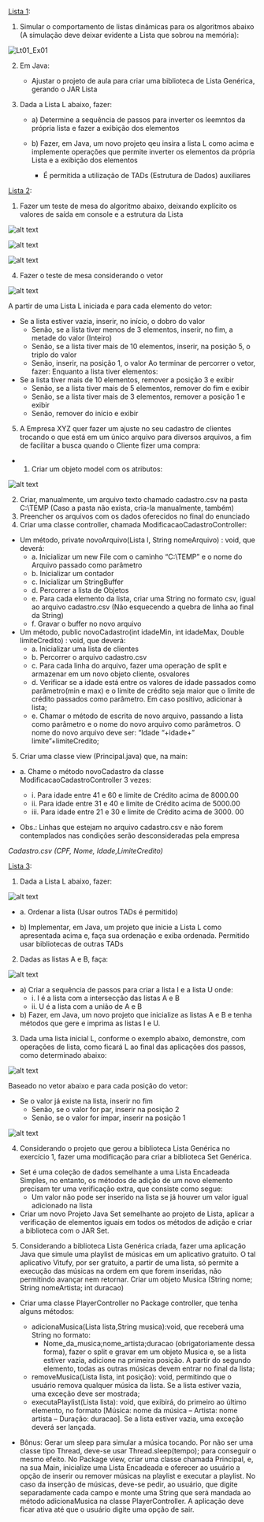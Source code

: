 [Lista 1](./lista1):

1. Simular o comportamento de listas dinâmicas para os algoritmos abaixo (A simulação deve deixar
evidente a Lista que sobrou na memória):

![Lt01_Ex01](image.png)

2. Em Java:

   - Ajustar o projeto de aula para criar uma biblioteca de Lista Genérica, gerando o JAR Lista

3. Dada a Lista L abaixo, fazer:

   - a) Determine a sequência de passos para inverter os leemntos da própria lista e fazer a exibição dos elementos

   - b) Fazer, em Java, um novo projeto qeu insira a lista L como acima e implemente operações que permite inverter os elementos da própria Lista e a exibição dos elementos
      * É permitida a utilização de TADs (Estrutura de Dados) auxiliares

[Lista 2](./lista2):

1. Fazer um teste de mesa do algoritmo abaixo, deixando explícito os valores de saída em console e a estrutura da Lista

![alt text](image-2.png)

![alt text](image-3.png)

![alt text](image-4.png)

4. Fazer o teste de mesa considerando o vetor

![alt text](image-5.png)

A partir de uma Lista L iniciada e para cada elemento do vetor:
- Se a lista estiver vazia, inserir, no início, o dobro do valor
  - Senão, se a lista tiver menos de 3 elementos, inserir, no fim, a metade do valor (Inteiro)
  - Senão, se a lista tiver mais de 10 elementos, inserir, na posição 5, o triplo do valor
  - Senão, inserir, na posição 1, o valor
Ao terminar de percorrer o vetor, fazer:
Enquanto a lista tiver elementos:
- Se a lista tiver mais de 10 elementos, remover a posição 3 e exibir
  - Senão, se a lista tiver mais de 5 elementos, remover do fim e exibir
  - Senão, se a lista tiver mais de 3 elementos, remover a posição 1 e exibir
  - Senão, remover do início e exibir

5. A Empresa XYZ quer fazer um ajuste no seu cadastro de clientes trocando o que está em um único arquivo para
diversos arquivos, a fim de facilitar a busca quando o Cliente fizer uma compra:

- 1. Criar um objeto model com os atributos:

![alt text](image-6.png)

2. Criar, manualmente, um arquivo texto chamado cadastro.csv na pasta C:\TEMP (Caso a pasta não exista, cria-la
manualmente, também)
3. Preencher os arquivos com os dados oferecidos no final do enunciado
4. Criar uma classe controller, chamada ModificacaoCadastroController:
  - Um método, private novoArquivo(Lista l, String nomeArquivo) : void, que deverá:
    - a. Inicializar um new File com o caminho “C:\\TEMP” e o nome do Arquivo passado como parâmetro
    - b. Inicializar um contador
    - c. Inicializar um StringBuffer
    - d. Percorrer a lista de Objetos
    - e. Para cada elemento da lista, criar uma String no formato csv, igual ao arquivo cadastro.csv (Não esquecendo a quebra de linha ao final da String)
    - f. Gravar o buffer no novo arquivo
- Um método, public novoCadastro(int idadeMin, int idadeMax, Double limiteCredito) : void, que deverá:
    - a. Inicializar uma lista de clientes
    - b. Percorrer o arquivo cadastro.csv
    - c. Para cada linha do arquivo, fazer uma operação de split e armazenar em um novo objeto cliente, osvalores
    - d. Verificar se a idade está entre os valores de idade passados como parâmetro(min e max) e o limite de crédito seja maior que o limite de crédito passados como parâmetro. Em caso positivo, adicionar à lista;
    - e. Chamar o método de escrita de novo arquivo, passando a lista como parâmetro e o nome do novo arquivo como parâmetros. O nome do novo arquivo deve ser: “Idade “+idade+” limite”+limiteCredito;

5) Criar uma classe view (Principal.java) que, na main:
- a. Chame o método novoCadastro da classe ModificacaoCadastroController 3 vezes:
  - i. Para idade entre 41 e 60 e limite de Crédito acima de 8000.00
  - ii. Para idade entre 31 e 40 e limite de Crédito acima de 5000.00
  - iii. Para idade entre 21 e 30 e limite de Crédito acima de 3000. 00

- Obs.: Linhas que estejam no arquivo cadastro.csv e não forem contemplados nas condições serão desconsideradas pela
empresa 

<i>Cadastro.csv (CPF, Nome, Idade,LimiteCredito) </i>

[Lista 3](./lista3):

1. Dada a Lista L abaixo, fazer:

![alt text](image-7.png)

- a. Ordenar a lista (Usar outros TADs é permitido)

- b) Implementar, em Java, um projeto que inicie a Lista L como apresentada acima e, faça sua ordenação e
exiba ordenada. Permitido usar bibliotecas de outras TADs

2. Dadas as listas A e B, faça:

![alt text](image-8.png)

- a) Criar a sequência de passos para criar a lista I e a lista U onde:
  - i. I é a lista com a intersecção das listas A e B
  - ii. U é a lista com a união de A e B
- b) Fazer, em Java, um novo projeto que inicialize as listas A e B e tenha métodos que gere e imprima as listas I e U.

3. Dada uma lista inicial L, conforme o exemplo abaixo, demonstre, com operações de lista, como ficará L ao final
das aplicações dos passos, como determinado abaixo:

![alt text](image-9.png)

Baseado no vetor abaixo e para cada posição do vetor:

- Se o valor já existe na lista, inserir no fim
  - Senão, se o valor for par, inserir na posição 2
  - Senão, se o valor for ímpar, inserir na posição 1

![alt text](image-10.png)

4. Considerando o projeto que gerou a biblioteca Lista Genérica no exercício 1, fazer uma modificação para criar a
biblioteca Set Genérica. 
- Set é uma coleção de dados semelhante a uma Lista Encadeada Simples, no entanto, os métodos de adição de um novo elemento precisam ter uma verificação extra, que consiste como segue: 
  - Um valor não pode ser inserido na lista se já houver um valor igual adicionado na lista
- Criar um novo Projeto Java Set semelhante ao projeto de Lista, aplicar a verificação de elementos iguais em todos
os métodos de adição e criar a biblioteca com o JAR Set.

5. Considerando a biblioteca Lista Genérica criada, fazer uma aplicação Java que simule uma playlist de músicas em um aplicativo gratuito. O tal aplicativo Vitufy, por ser gratuito, a partir de uma lista, só permite a execução das músicas na ordem em que forem inseridas, não permitindo avançar nem retornar. Criar um objeto Musica (String nome; String nomeArtista; int duracao)
- Criar uma classe PlayerController no Package controller, que tenha alguns métodos:

  - adicionaMusica(Lista lista,String musica):void, que receberá uma String no formato:
    - Nome_da_musica;nome_artista;duracao (obrigatoriamente dessa forma), fazer o split e gravar em um objeto Musica e, se a lista estiver vazia, adicione na primeira posição. A partir do segundo elemento, todas as outras músicas devem entrar no final da lista;
  - removeMusica(Lista lista, int posição): void, permitindo que o usuário remova qualquer música da lista. Se a lista estiver vazia, uma exceção deve ser mostrada;
  - executaPlaylist(Lista lista): void, que exibirá, do primeiro ao último elemento, no formato [Música: nome da música – Artista: nome artista – Duração: duracao]. Se a lista estiver vazia, uma exceção deverá ser lançada.

- Bônus: Gerar um sleep para simular a música tocando. Por não ser uma classe tipo Thread, deve-se usar Thread.sleep(tempo); para conseguir o mesmo efeito. No Package view, criar uma classe chamada Principal, e, na sua Main, inicialize uma Lista Encadeada e oferecer ao usuário a opção de inserir ou remover músicas na playlist e executar a playlist. No caso da inserção de músicas, deve-se pedir, ao usuário, que digite separadamente cada campo e monte uma String que será mandada ao método adicionaMusica na classe PlayerController. A aplicação deve ficar ativa até que o usuário digite uma opção de sair.